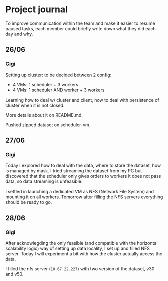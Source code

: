 # Project journal

To improve communication within the team and make it easier to resume paused tasks, each member could briefly write down what they did each day and why.

## 26/06
### Gigi
Setting up cluster: to be decided between 2 config: 
 - 4 VMs: 1 scheduler + 3 workers
 - 4 VMs: 1 scheduler AND worker + 3 workers

Learning how to deal w/ cluster and client, how to deal with persistence of cluster when it is not closed.

More details about it on README.md.

Pushed zipped dataset on scheduler-vm.

## 27/06

### Gigi

Today I explored how to deal with the data, where to store the dataset, how is managed by mask. I tried streaming the dataset from my PC but discovered that the scheduler only gives orders to workers it does not pass data, so data streaming is unfeasible.

I settled in launching a dedicated VM as NFS (Network File System) and mounting it on all workers. Tomorrow after filling the NFS servers everything should be ready to go.

## 28/06

### Gigi

After acknowlegding the only feasible (and compatible with the horizontal scalability logic) way of setting up data locality, I set up and filled NFS server. Today I will experiment a bit with how the cluster actually access the data. 

I filled the nfs server (`10.67.22.227`) with two version of the dataset, v30 and v50. 
